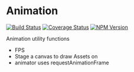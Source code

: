 # Animation

[![Build Status](https://travis-ci.org/joppe/animation.svg?branch=master)](https://travis-ci.org/joppe/animation) [![Coverage Status](https://coveralls.io/repos/github/joppe/animation/badge.svg?branch=master)](https://coveralls.io/github/joppe/animation?branch=master) [![NPM Version](https://img.shields.io/npm/v/@apestaartje/animation.svg?style=flat-square)](https://www.npmjs.com/package/@apestaartje/animation)

Animation utility functions

- FPS
- Stage a canvas to draw Assets on
- animator uses requestAnimationFrame
